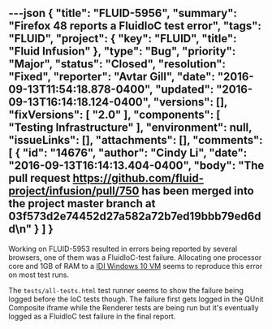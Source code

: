 ---json
{
  "title": "FLUID-5956",
  "summary": "Firefox 48 reports a FluidIoC test error",
  "tags": "FLUID",
  "project": {
    "key": "FLUID",
    "title": "Fluid Infusion"
  },
  "type": "Bug",
  "priority": "Major",
  "status": "Closed",
  "resolution": "Fixed",
  "reporter": "Avtar Gill",
  "date": "2016-09-13T11:54:18.878-0400",
  "updated": "2016-09-13T16:14:18.124-0400",
  "versions": [],
  "fixVersions": [
    "2.0"
  ],
  "components": [
    "Testing Infrastructure"
  ],
  "environment": null,
  "issueLinks": [],
  "attachments": [],
  "comments": [
    {
      "id": "14676",
      "author": "Cindy Li",
      "date": "2016-09-13T16:14:13.404-0400",
      "body": "The pull request <https://github.com/fluid-project/infusion/pull/750> has been merged into the project master branch at 03f573d2e74452d27a582a72b7ed19bbb79ed6dd\n"
    }
  ]
}
---
Working on FLUID-5953 resulted in errors being reported by several browsers, one of them was a FluidIoC-test failure. Allocating one processor core and 1GB of RAM to a [IDI Windows 10 VM](https://atlas.hashicorp.com/inclusivedesign/boxes/windows10-eval) seems to reproduce this error on most test runs.&#x20;

The `tests/all-tests.html` test runner seems to show the failure being logged before the IoC tests though. The failure first gets logged in the QUnit Composite iframe while the Renderer tests are being run but it's eventually logged as a FluidIoC test failure in the final report.

        
